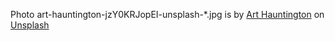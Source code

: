 
Photo art-hauntington-jzY0KRJopEI-unsplash-*.jpg is by <a href="https://unsplash.com/@art_hauntington?utm_source=unsplash&utm_medium=referral&utm_content=creditCopyText">Art Hauntington</a> on <a href="https://unsplash.com/s/photos/face?utm_source=unsplash&utm_medium=referral&utm_content=creditCopyText">Unsplash</a>
  
